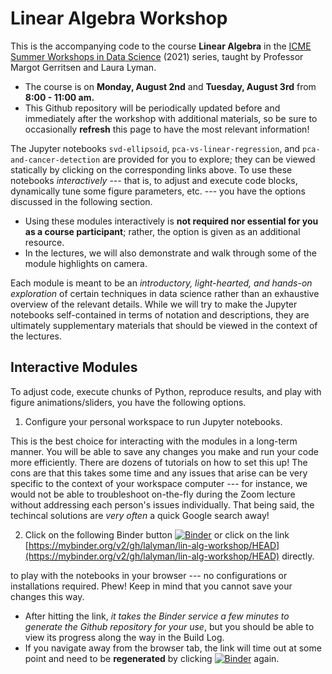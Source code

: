 # Linear Algebra Workshop
This is the accompanying code to the course **Linear Algebra** in the [ICME Summer Workshops in Data Science](https://icme.stanford.edu/icme-summer-workshops-2021-fundamentals-data-science#LinAlg) (2021) series, taught by Professor Margot Gerritsen and Laura Lyman. 

* The course is on **Monday, August 2nd** and **Tuesday, August 3rd** from **8:00 - 11:00 am.** 
* This Github repository will be periodically updated before and immediately after the workshop with additional materials, so be sure to occasionally **refresh** this page to have the most relevant information!




The Jupyter notebooks `svd-ellipsoid`, `pca-vs-linear-regression`, and `pca-and-cancer-detection` are provided for you to explore; they can be viewed statically by clicking on the corresponding links above. To use these notebooks *interactively* --- that is, to adjust and execute code blocks, dynamically tune some figure parameters, etc. --- 
you have the options discussed in the following section.

* Using these modules interactively is **not required nor essential for you as a course participant**; rather, the option is given as an additional resource. 
* In the lectures, we will also demonstrate and walk through some of the module highlights on camera.

Each module is meant to be an *introductory, light-hearted, and hands-on exploration* of certain techniques in data science rather than an exhaustive overview of the relevant details. While we will try to make the Jupyter notebooks self-contained in terms of notation and descriptions, they are ultimately supplementary materials that should be viewed in the context of the lectures. 

## Interactive Modules

To adjust code, execute chunks of Python, reproduce results, and play with figure animations/sliders, you have the following options.


1. Configure your personal workspace to run Jupyter notebooks. 

  This is the best choice for interacting with the modules in a long-term manner. You will be able to save any changes you make and run your code more efficiently. There are dozens of tutorials on how to set this up! 
  The cons are that this takes some time and any issues that arise can be very specific to the context of your workspace computer --- for instance, we would not be able to troubleshoot on-the-fly during the Zoom lecture without addressing each person's issues individually. That being said, the techincal solutions are *very often* a quick Google search away! 
  
  
  
  
  
2. Click on the following Binder button [![Binder](https://mybinder.org/badge_logo.svg)](https://mybinder.org/v2/gh/lalyman/lin-alg-workshop/HEAD) or click on the link [https://mybinder.org/v2/gh/lalyman/lin-alg-workshop/HEAD](https://mybinder.org/v2/gh/lalyman/lin-alg-workshop/HEAD) directly. 

  to play with the notebooks in your browser --- no configurations or installations required. Phew! Keep in mind that you cannot save your changes this way.
  
  * After hitting the link, *it takes the Binder service a few minutes to generate the Github repository for your use*, but you should be able to view its progress along the way in the Build Log.
  * If you navigate away from the browser tab, the link will time out at some point and need to be **regenerated** by clicking [![Binder](https://mybinder.org/badge_logo.svg)](https://mybinder.org/v2/gh/lalyman/lin-alg-workshop/HEAD) again.



